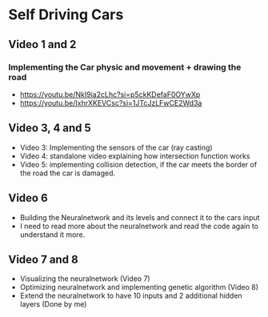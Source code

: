 # Self Driving Cars
## Video 1 and 2
### Implementing the Car physic and movement + drawing the road
- https://youtu.be/NkI9ia2cLhc?si=p5ckKDefaF0OYwXp
- https://youtu.be/IxhrXKEVCsc?si=1JTcJzLFwCE2Wd3a

## Video 3, 4 and 5
- Video 3: Implementing the sensors of the car (ray casting)
- Video 4: standalone video explaining how intersection function works
- Video 5: implementing collision detection, if the car meets the border of the road the car is damaged.

## Video 6
- Building the Neuralnetwork and its levels and connect it to the cars input
- I need to read more about the neuralnetwork and read the code again to understand it more.

## Video 7 and 8
- Visualizing the neuralnetwork  (Video 7)
- Optimizing neuralnetwork and implementing genetic algorithm (Video 8)
- Extend the neuralnetwork to have 10 inputs and 2 additional hidden layers (Done by me)
